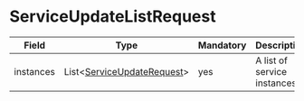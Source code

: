 # ServiceUpdateListRequest

Field | Type | Mandatory | Description
--- | --- | --- | ---
instances | List<[ServiceUpdateRequest](../data-models/service-update-request.md)> | yes | A list of service instances.